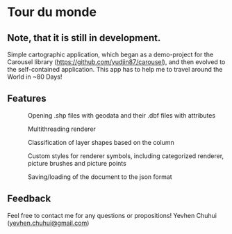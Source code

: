 Tour du monde
========

Note, that it is still in development. 
----------
Simple cartographic application, which began as a demo-project for the Carousel library (https://github.com/yudjin87/carousel), and then evolved to the self-contained application.
This app has to help me to travel around the World in ~80 Days!

Features
----------
<ol>
<ul>
Opening .shp files with geodata and their .dbf files with attributes
</ul>
<ul>
Multithreading renderer
</ul>
<ul>
Classification of layer shapes based on the column
</ul>
<ul>
Custom styles for renderer symbols, including categorized renderer, picture brushes and picture points
</ul>
</ul>
<ul>
Saving/loading of the document to the json format
</ul>
</ol>


Feedback
----------
Feel free to contact me for any questions or propositions!
Yevhen Chuhui (yevhen.chuhui@gmail.com)

